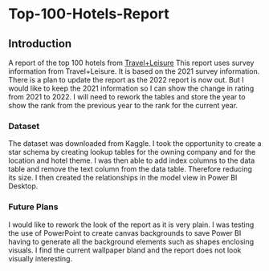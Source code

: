 # Top-100-Hotels-Report

## Introduction
A report of the top 100 hotels from [Travel+Leisure](https://www.travelandleisure.com)
This report uses survey information from Travel+Leisure. It is based on the 2021 survey information. There is a plan to update the report as the 2022 report is now out. But I would like to keep the 2021 information so I can show the change in rating from 2021 to 2022. I will need to rework the tables and store the year to show the rank from the previous year to the rank for the current year. 

### Dataset 
The dataset was downloaded from Kaggle. 
I took the opportunity to create a star schema by creating lookup tables for the owning company and for the location and hotel theme. I was then able to add index columns to the data table and remove the text column from the data table. Therefore reducing its size. I then created the relationships in the model view in Power BI Desktop.

### Future Plans
I would like to rework the look of the report as it is very plain. I was testing the use of PowerPoint to create canvas backgrounds to save Power BI having to generate all the background elements such as shapes enclosing visuals. I find the current wallpaper bland and the report does not look visually interesting. 
